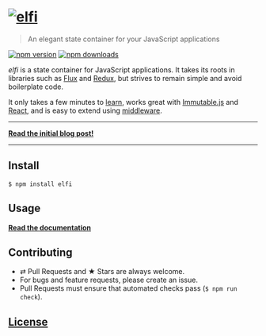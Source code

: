 # [![elfi](https://rawgit.com/madx/elfi/master/docs/images/logo.svg)](https://github.com/madx/elfi)

> An elegant state container for your JavaScript applications

[![npm version](https://img.shields.io/npm/v/elfi.svg?style=flat-square)](https://github.com/madx/elfi/master/CHANGELOG.md)
[![npm downloads](https://img.shields.io/npm/dm/elfi.svg?style=flat-square)](https://www.npmjs.com/package/elfi)

*elfi* is a state container for JavaScript applications. It takes its roots in
libraries such as [Flux][flux] and [Redux][redux], but strives to remain simple
and avoid boilerplate code.

It only takes a few minutes to [learn][doc:guide], works great with
[Immutable.js][immutable] and [React][doc:react], and is easy to extend using
[middleware][doc:middleware].

---

**[Read the initial blog post!][blogpost]**

---

## Install

```console
$ npm install elfi
```

## Usage

**[Read the documentation][doc:guide]**

## Contributing

* ⇄ Pull Requests and ★ Stars are always welcome.
* For bugs and feature requests, please create an issue.
* Pull Requests must ensure that automated checks pass (`$ npm run check`).

## [License](LICENSE)

[blogpost]: http://madx.me/articles/a-simpler-alternative-to-flux-and-redux.html
[flux]: https://github.com/facebook/flux
[redux]: https://github.com/reactjs/redux
[immutable]: https://facebook.github.io/immutable-js/
[doc:guide]: docs/guide.md
[doc:middleware]: docs/middleware.md
[doc:react]: docs/react.md
